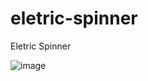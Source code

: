 # eletric-spinner
Eletric Spinner

![image](https://github.com/nabinjana-dsc/eletric-spinner/assets/120771456/032bd8eb-b78a-4e2d-914a-9323ae6c64d6)
